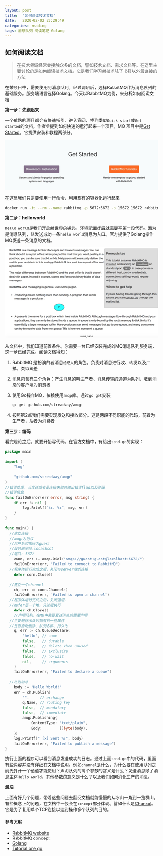 ```yaml
---
layout: post
title:  "如何阅读技术文档"
date:   2020-02-02 23:29:49
categories: reading
tags: 消息队列 阅读笔记 Golang
---
```


## 如何阅读文档

> 在技术领域经常会接触众多的文档，譬如技术文档、需求文档等。在这里主要讨论的是如何阅读技术文档。它是我们学习新技术除了书籍以外最直接的方法

在某项目中，需要使用到消息队列。经过调研后，选择RabbitMQ作为消息队列的基础服务。服务端语言选择Golang。今天以RabbitMQ为例，来分析如何阅读文档

**第一步：先跑起来**

一个成熟的项目都会有快速指引。进入官网，找到类似`Quick start`或`Get started`的文档。作者会提到如何快速的运行起来一个项目。MQ 项目中是[Get Started](https://www.rabbitmq.com/#getstarted)。它提供安装和教程两部分。

![image-1](/attachment/20200202/2.jpg)

在这里我们只需要使用一行命令，利用现有的容器化运行起来

```bash
docker run -it --rm --name rabbitmq -p 5672:5672 -p 15672:15672 rabbitmq:3-management
```

**第二步：hello world**

`hello world`是我们开启新世界的钥匙，环境配置好后就需要写第一段代码。因为是消息队列，以发送成功一条`hello world`消息为入口。官方提供了Golang操作MQ发送一条消息的文档。

![image-2](/attachment/20200202/1.jpg)

从文档中，我们知道前置条件。你需要一台已经安装完成的MQ消息队列服务端，这一步已经完成。阅读文档得知：

1. RabbitMQ 是扮演的者消息`经纪人`的角色。负责对消息进行收、转发以及广播。类似邮差

2. 消息包含有三个角色：产生消息的叫生产者、消息传输的通道为队列、收到消息的客户端为消费者

3. 使用Go操作MQ，依赖使用`amqp`库。通过`go get`安装

    ```bash
    go get github.com/streadway/amqp
    ```

4. 按照第2点我们需要实现发送和接收部分。这是两段不同职能的代码，前者为生产者，后者为消费者

**第三步：编码**

看完理论之后，就要开始写代码。在官方文档中，有给出`send.go`的实现：

```go
package main

import (
    "log"

    "github.com/streadway/amqp"
)
//错误处理，当发送或者是连接失败时输出错误flag以及详细
//错误信息
func failOnError(err error, msg string) {
    if err != nil {
        log.Fatalf("%s: %s", msg, err)
    }
}

func main() {
  //建立连接
  //amqp为协议
  //用户名和密码为guest
  //服务器地址:localhost
  //端口: 5672
    conn, err := amqp.Dial("amqp://guest:guest@localhost:5672/")
    failOnError(err, "Failed to connect to RabbitMQ")
  //程序体运行完成之后，关闭与server端的连接
    defer conn.Close()

  //建立一个channel
    ch, err := conn.Channel()
    failOnError(err, "Failed to open a channel")
  //程序体运行完成之后，关闭通道。
  //defer是一个堆，先进后执行
    defer ch.Close()
    //声明队列，在MQ中需要发送消息前需要声明
  //主要是标示队列拥有的一些属性
  //是否自动删除、队列名称、持久化
    q, err := ch.QueueDeclare(
        "hello", // name
        false,   // durable
        false,   // delete when unused
        false,   // exclusive
        false,   // no-wait
        nil,     // arguments
    )
    failOnError(err, "Failed to declare a queue")
    
  //发送消息
    body := "Hello World!"
    err = ch.Publish(
        "",     // exchange
        q.Name, // routing key
        false,  // mandatory
        false,  // immediate
        amqp.Publishing{
            ContentType: "text/plain",
            Body:        []byte(body),
    })
    log.Printf(" [x] Sent %s", body)
    failOnError(err, "Failed to publish a message")
}
```

执行上面的程序可以看到消息发送成功的日志。通过上面`send.go`中的代码，里面有些内容并没有详细在文档中说明。例如`channel`是什么，为什么要在使用队列之前先打开一个通道才能使用？声明队列的每个参数的含义是什么？发送消息除了消息主体`Hello world`，其他参数的意义是什么？以及我们如何消化生产的消息。

**最后**

上面有好几个问题，带着这些问题去翻阅文档就能慢慢的从冰山一角到一览群山。有些概念上的问题，在文档中一般会在`concept`部分体现。譬如什么是[Channel](https://www.rabbitmq.com/tutorials/amqp-concepts.html#amqp-channels)。它是为了复用单个TCP连接以达到操作多个队列的目的。



#### 参考文献

- [RabbitMQ website](https://www.rabbitmq.com/)
- [RabbitMQ  concept](https://www.rabbitmq.com/tutorials/amqp-concepts.html)
- [Golang](https://golang.org/)
- [Tutorial one go](https://www.rabbitmq.com/tutorials/tutorial-one-go.html)
